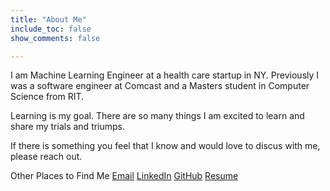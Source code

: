 ```yaml
---
title: "About Me"
include_toc: false
show_comments: false

---
```


I am Machine Learning Engineer at a health care startup in NY.
Previously I was a software engineer at Comcast and a Masters student in Computer Science from RIT.

Learning is my goal. There are so many things I am excited to learn and share my trials and triumps.

If there is something you feel that I know and would love to discus with me, please reach out.



Other Places to Find Me
[Email](npatta01@gmail.com)
[LinkedIn](https://www.linkedin.com/in/nidhinpattaniyil)
[GitHub](https://github.com/npatta01)
[Resume](/assets/cv/nidhin_pattaniyil_resume.pdf)